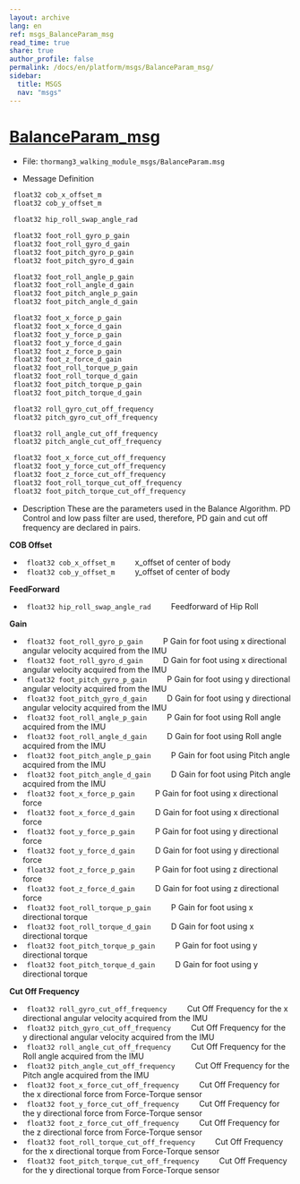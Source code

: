 ```yaml
---
layout: archive
lang: en
ref: msgs_BalanceParam_msg
read_time: true
share: true
author_profile: false
permalink: /docs/en/platform/msgs/BalanceParam_msg/
sidebar:
  title: MSGS
  nav: "msgs"
---
```


# [BalanceParam_msg](#balanceparam-msg)

- File: `thormang3_walking_module_msgs/BalanceParam.msg`

- Message Definition

 ```c
  float32 cob_x_offset_m
  float32 cob_y_offset_m

  float32 hip_roll_swap_angle_rad

  float32 foot_roll_gyro_p_gain
  float32 foot_roll_gyro_d_gain
  float32 foot_pitch_gyro_p_gain
  float32 foot_pitch_gyro_d_gain

  float32 foot_roll_angle_p_gain
  float32 foot_roll_angle_d_gain
  float32 foot_pitch_angle_p_gain
  float32 foot_pitch_angle_d_gain

  float32 foot_x_force_p_gain
  float32 foot_x_force_d_gain
  float32 foot_y_force_p_gain
  float32 foot_y_force_d_gain
  float32 foot_z_force_p_gain
  float32 foot_z_force_d_gain
  float32 foot_roll_torque_p_gain
  float32 foot_roll_torque_d_gain
  float32 foot_pitch_torque_p_gain
  float32 foot_pitch_torque_d_gain

  float32 roll_gyro_cut_off_frequency
  float32 pitch_gyro_cut_off_frequency  

  float32 roll_angle_cut_off_frequency
  float32 pitch_angle_cut_off_frequency

  float32 foot_x_force_cut_off_frequency
  float32 foot_y_force_cut_off_frequency
  float32 foot_z_force_cut_off_frequency
  float32 foot_roll_torque_cut_off_frequency
  float32 foot_pitch_torque_cut_off_frequency

 ```

- Description
These are the parameters used in the Balance Algorithm.
PD Control and low pass filter are used, therefore, PD gain and cut off frequency are declared in pairs.

**COB Offset**
* ` float32 cob_x_offset_m`
&emsp;&emsp; x_offset of center of body
* ` float32 cob_y_offset_m`
&emsp;&emsp; y_offset of center of body


**FeedForward**
* ` float32 hip_roll_swap_angle_rad`
&emsp;&emsp; Feedforward of Hip Roll


**Gain**
* ` float32 foot_roll_gyro_p_gain`
&emsp;&emsp; P Gain for foot using x directional angular velocity acquired from the IMU
* ` float32 foot_roll_gyro_d_gain`
&emsp;&emsp; D Gain for foot using x directional angular velocity acquired from the IMU
* ` float32 foot_pitch_gyro_p_gain`
&emsp;&emsp; P Gain for foot using y directional angular velocity acquired from the IMU
* ` float32 foot_pitch_gyro_d_gain`
&emsp;&emsp; D Gain for foot using y directional angular velocity acquired from the IMU
* ` float32 foot_roll_angle_p_gain`
&emsp;&emsp; P Gain for foot using Roll angle acquired from the IMU
* ` float32 foot_roll_angle_d_gain`
&emsp;&emsp; D Gain for foot using Roll angle acquired from the IMU
* ` float32 foot_pitch_angle_p_gain`
&emsp;&emsp; P Gain for foot using Pitch angle acquired from the IMU
* ` float32 foot_pitch_angle_d_gain`
&emsp;&emsp; D Gain for foot using Pitch angle acquired from the IMU
* ` float32 foot_x_force_p_gain`
&emsp;&emsp; P Gain for foot using x directional force
* ` float32 foot_x_force_d_gain`
&emsp;&emsp; D Gain for foot using x directional force
* ` float32 foot_y_force_p_gain`
&emsp;&emsp; P Gain for foot using y directional force
* ` float32 foot_y_force_d_gain`
&emsp;&emsp; D Gain for foot using y directional force
* ` float32 foot_z_force_p_gain`
&emsp;&emsp; P Gain for foot using z directional force
* ` float32 foot_z_force_d_gain`
&emsp;&emsp; D Gain for foot using z directional force
* ` float32 foot_roll_torque_p_gain`
&emsp;&emsp; P Gain for foot using x directional torque
* ` float32 foot_roll_torque_d_gain`
&emsp;&emsp; D Gain for foot using x directional torque
* ` float32 foot_pitch_torque_p_gain`
&emsp;&emsp; P Gain for foot using y directional torque
* ` float32 foot_pitch_torque_d_gain`
&emsp;&emsp; D Gain for foot using y directional torque


**Cut Off Frequency**
* ` float32 roll_gyro_cut_off_frequency`
&emsp;&emsp; Cut Off Frequency for the x directional angular velocity acquired from the IMU
* ` float32 pitch_gyro_cut_off_frequency`
&emsp;&emsp; Cut Off Frequency for the y directional angular velocity acquired from the IMU
* ` float32 roll_angle_cut_off_frequency`
&emsp;&emsp; Cut Off Frequency for the Roll angle acquired from the IMU
* ` float32 pitch_angle_cut_off_frequency`
&emsp;&emsp; Cut Off Frequency for the Pitch angle acquired from the IMU
* ` float32 foot_x_force_cut_off_frequency`
&emsp;&emsp; Cut Off Frequency for the x directional force from Force-Torque sensor
* ` float32 foot_y_force_cut_off_frequency`
&emsp;&emsp; Cut Off Frequency for the y directional force from Force-Torque sensor
* ` float32 foot_z_force_cut_off_frequency`
&emsp;&emsp; Cut Off Frequency for the z directional force from Force-Torque sensor
* ` float32 foot_roll_torque_cut_off_frequency`
&emsp;&emsp; Cut Off Frequency for the x directional torque from Force-Torque sensor
* ` float32 foot_pitch_torque_cut_off_frequency`
&emsp;&emsp; Cut Off Frequency for the y directional torque from Force-Torque sensor
